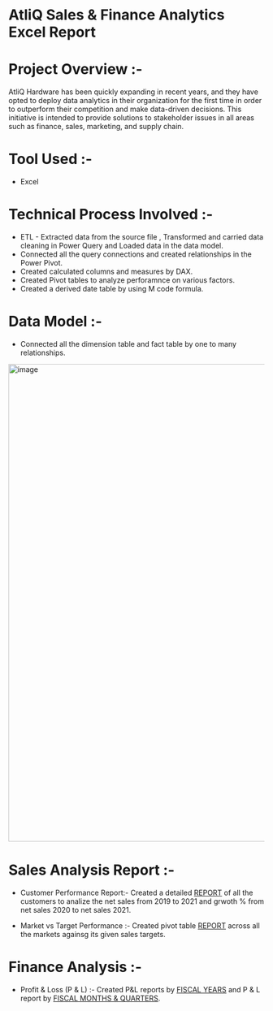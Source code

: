 # AtliQ Sales & Finance Analytics Excel Report

# Project Overview :- 
AtliQ Hardware has been quickly expanding in recent years, and they have opted to deploy data analytics in their organization for the first time in order to outperform their competition and make data-driven decisions. This initiative is intended to provide solutions to stakeholder issues in all areas such as finance, sales, marketing, and supply chain.


# Tool Used :- 
- Excel

# Technical Process Involved :-
- ETL - Extracted data from the source file , Transformed and carried data cleaning in Power Query and Loaded data in the data model.
- Connected all the query connections and created relationships in the Power Pivot.
- Created calculated columns and measures by DAX.
- Created Pivot tables to analyze perforamnce on various factors.
- Created a derived date table by using M code formula.


# Data Model :-
- Connected all the dimension table and fact table by one to many relationships.
<img width="941" alt="image" src="https://github.com/Trilochan-Tripathy/AtliQ-Sales-And-Finance-Analytics-Excel-Report/assets/141568396/0e094325-679c-41b4-9a3d-9e4da04a4ca1">


# Sales Analysis Report :- 
- Customer Performance Report:- Created a detailed [REPORT](https://github.com/Trilochan-Tripathy/AtliQ-Sales-And-Finance-Analytics-Excel-Report/blob/main/Customer%20Performance%20Report.pdf) of all the customers to analize the net sales from 2019 to 2021 and grwoth % from net sales 2020 to net sales 2021.

- Market vs Target Performance :- Created pivot table [REPORT](https://github.com/Trilochan-Tripathy/AtliQ-Sales-And-Finance-Analytics-Excel-Report/blob/main/Market%20Vs%20Target%20Performance.pdf) across all the markets againsg its given sales targets.

# Finance Analysis :-
- Profit & Loss (P & L) :- Created P&L reports by [FISCAL YEARS](https://github.com/Trilochan-Tripathy/AtliQ-Sales-And-Finance-Analytics-Excel-Report/blob/main/P%20%26%20L%20By%20Month%20%26%20Quarter.pdf) and P & L report by [FISCAL MONTHS & QUARTERS](https://github.com/Trilochan-Tripathy/AtliQ-Sales-And-Finance-Analytics-Excel-Report/blob/main/P%20%26%20L%20Report.pdf).



  


  
